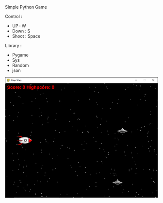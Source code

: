 Simple Python Game

Control :
 + UP : W 
 + Down : S 
 + Shoot : Space

Library :
 + Pygame 
 + Sys 
 + Random 
 + json

![alt text](https://github.com/nddev95/Python-Space-War/blob/main/img/game.PNG)
